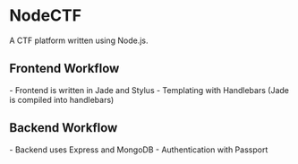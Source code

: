# NodeCTF
A CTF platform written using Node.js.

<h2>Frontend Workflow</h2>
- Frontend is written in Jade and Stylus
- Templating with Handlebars (Jade is compiled into handlebars)

<h2>Backend Workflow</h2>
- Backend uses Express and MongoDB
- Authentication with Passport
